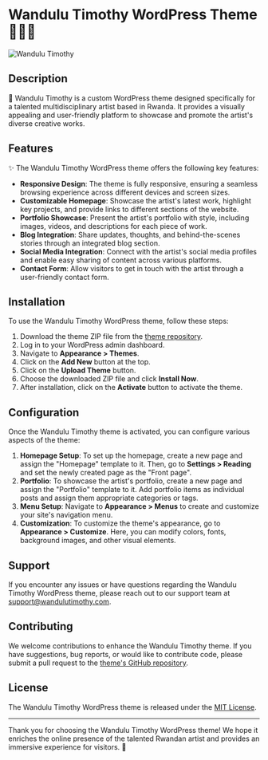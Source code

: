 # Wandulu Timothy WordPress Theme 🎨🇷🇼

![Wandulu Timothy]()

## Description
🎨 Wandulu Timothy is a custom WordPress theme designed specifically for a talented multidisciplinary artist based in Rwanda. It provides a visually appealing and user-friendly platform to showcase and promote the artist's diverse creative works.

## Features
✨ The Wandulu Timothy WordPress theme offers the following key features:
- **Responsive Design**: The theme is fully responsive, ensuring a seamless browsing experience across different devices and screen sizes.
- **Customizable Homepage**: Showcase the artist's latest work, highlight key projects, and provide links to different sections of the website.
- **Portfolio Showcase**: Present the artist's portfolio with style, including images, videos, and descriptions for each piece of work.
- **Blog Integration**: Share updates, thoughts, and behind-the-scenes stories through an integrated blog section.
- **Social Media Integration**: Connect with the artist's social media profiles and enable easy sharing of content across various platforms.
- **Contact Form**: Allow visitors to get in touch with the artist through a user-friendly contact form.

## Installation
To use the Wandulu Timothy WordPress theme, follow these steps:
1. Download the theme ZIP file from the [theme repository](https://example.com/path/to/theme).
2. Log in to your WordPress admin dashboard.
3. Navigate to **Appearance > Themes**.
4. Click on the **Add New** button at the top.
5. Click on the **Upload Theme** button.
6. Choose the downloaded ZIP file and click **Install Now**.
7. After installation, click on the **Activate** button to activate the theme.

## Configuration
Once the Wandulu Timothy theme is activated, you can configure various aspects of the theme:
1. **Homepage Setup**: To set up the homepage, create a new page and assign the "Homepage" template to it. Then, go to **Settings > Reading** and set the newly created page as the "Front page".
2. **Portfolio**: To showcase the artist's portfolio, create a new page and assign the "Portfolio" template to it. Add portfolio items as individual posts and assign them appropriate categories or tags.
3. **Menu Setup**: Navigate to **Appearance > Menus** to create and customize your site's navigation menu.
4. **Customization**: To customize the theme's appearance, go to **Appearance > Customize**. Here, you can modify colors, fonts, background images, and other visual elements.

## Support
If you encounter any issues or have questions regarding the Wandulu Timothy WordPress theme, please reach out to our support team at support@wandulutimothy.com.

## Contributing
We welcome contributions to enhance the Wandulu Timothy theme. If you have suggestions, bug reports, or would like to contribute code, please submit a pull request to the [theme's GitHub repository](https://github.com/wandulu-timothy/theme).

## License
The Wandulu Timothy WordPress theme is released under the [MIT License](https://opensource.org/licenses/MIT).

---

Thank you for choosing the Wandulu Timothy WordPress theme! We hope it enriches the online presence of the talented Rwandan artist and provides an immersive experience for visitors. 🎉